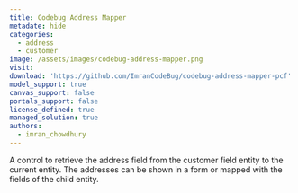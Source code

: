 ```yaml
---
title: Codebug Address Mapper
metadate: hide
categories:
  - address
  - customer
image: /assets/images/codebug-address-mapper.png
visit: 
download: 'https://github.com/ImranCodeBug/codebug-address-mapper-pcf'
model_support: true
canvas_support: false
portals_support: false
license_defined: true
managed_solution: true
authors:
  - imran_chowdhury
---
```

A control to retrieve the address field from the customer field entity to the current entity. The addresses can be shown in a form or mapped with the fields of the child entity.
